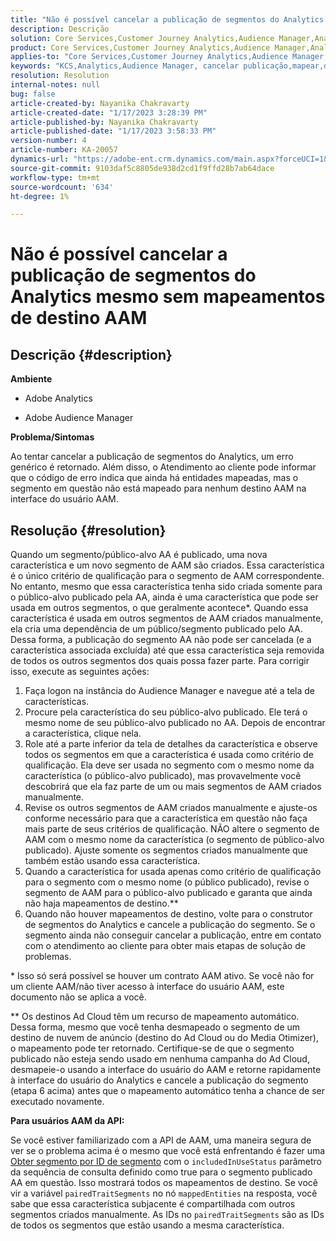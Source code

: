 ```yaml
---
title: "Não é possível cancelar a publicação de segmentos do Analytics mesmo sem mapeamentos de destino AAM"
description: Descrição
solution: Core Services,Customer Journey Analytics,Audience Manager,Analytics
product: Core Services,Customer Journey Analytics,Audience Manager,Analytics
applies-to: "Core Services,Customer Journey Analytics,Audience Manager,Analytics"
keywords: "KCS,Analytics,Audience Manager, cancelar publicação,mapear,destino"
resolution: Resolution
internal-notes: null
bug: false
article-created-by: Nayanika Chakravarty
article-created-date: "1/17/2023 3:28:39 PM"
article-published-by: Nayanika Chakravarty
article-published-date: "1/17/2023 3:58:33 PM"
version-number: 4
article-number: KA-20057
dynamics-url: "https://adobe-ent.crm.dynamics.com/main.aspx?forceUCI=1&pagetype=entityrecord&etn=knowledgearticle&id=d63cf899-7b96-ed11-aad1-6045bd006ce9"
source-git-commit: 9103daf5c8805de938d2cd1f9ffd28b7ab64dace
workflow-type: tm+mt
source-wordcount: '634'
ht-degree: 1%

---
```


# Não é possível cancelar a publicação de segmentos do Analytics mesmo sem mapeamentos de destino AAM

## Descrição {#description}


<b>Ambiente</b>

- Adobe Analytics

- Adobe Audience Manager

<b>Problema/Sintomas</b>

Ao tentar cancelar a publicação de segmentos do Analytics, um erro genérico é retornado. Além disso, o Atendimento ao cliente pode informar que o código de erro indica que ainda há entidades mapeadas, mas o segmento em questão não está mapeado para nenhum destino AAM na interface do usuário AAM.


## Resolução {#resolution}


Quando um segmento/público-alvo AA é publicado, uma nova característica e um novo segmento de AAM são criados. Essa característica é o único critério de qualificação para o segmento de AAM correspondente. No entanto, mesmo que essa característica tenha sido criada somente para o público-alvo publicado pela AA, ainda é uma característica que pode ser usada em outros segmentos, o que geralmente acontece\*. Quando essa característica é usada em outros segmentos de AAM criados manualmente, ela cria uma dependência de um público/segmento publicado pelo AA. Dessa forma, a publicação do segmento AA não pode ser cancelada (e a característica associada excluída) até que essa característica seja removida de todos os outros segmentos dos quais possa fazer parte. Para corrigir isso, execute as seguintes ações:

1. Faça logon na instância do Audience Manager e navegue até a tela de características.
2. Procure pela característica do seu público-alvo publicado. Ele terá o mesmo nome de seu público-alvo publicado no AA. Depois de encontrar a característica, clique nela.
3. Role até a parte inferior da tela de detalhes da característica e observe todos os segmentos em que a característica é usada como critério de qualificação. Ela deve ser usada no segmento com o mesmo nome da característica (o público-alvo publicado), mas provavelmente você descobrirá que ela faz parte de um ou mais segmentos de AAM criados manualmente.
4. Revise os outros segmentos de AAM criados manualmente e ajuste-os conforme necessário para que a característica em questão não faça mais parte de seus critérios de qualificação. NÃO altere o segmento de AAM com o mesmo nome da característica (o segmento de público-alvo publicado). Ajuste somente os segmentos criados manualmente que também estão usando essa característica.
5. Quando a característica for usada apenas como critério de qualificação para o segmento com o mesmo nome (o público publicado), revise o segmento de AAM para o público-alvo publicado e garanta que ainda não haja mapeamentos de destino.\*\*
6. Quando não houver mapeamentos de destino, volte para o construtor de segmentos do Analytics e cancele a publicação do segmento. Se o segmento ainda não conseguir cancelar a publicação, entre em contato com o atendimento ao cliente para obter mais etapas de solução de problemas.


\* Isso só será possível se houver um contrato AAM ativo. Se você não for um cliente AAM/não tiver acesso à interface do usuário AAM, este documento não se aplica a você.

\*\* Os destinos Ad Cloud têm um recurso de mapeamento automático. Dessa forma, mesmo que você tenha desmapeado o segmento de um destino de nuvem de anúncio (destino do Ad Cloud ou do Media Otimizer), o mapeamento pode ter retornado. Certifique-se de que o segmento publicado não esteja sendo usado em nenhuma campanha do Ad Cloud, desmapeie-o usando a interface do usuário do AAM e retorne rapidamente à interface do usuário do Analytics e cancele a publicação do segmento (etapa 6 acima) antes que o mapeamento automático tenha a chance de ser executado novamente.

<b>Para usuários AAM da API:</b>

Se você estiver familiarizado com a API de AAM, uma maneira segura de ver se o problema acima é o mesmo que você está enfrentando é fazer uma [Obter segmento por ID de segmento](https://bank.demdex.com/portal/swagger/index.html#/Segments%20API/get_segments__sid_) com o `includedInUseStatus` parâmetro da sequência de consulta definido como true para o segmento publicado AA em questão. Isso mostrará todos os mapeamentos de destino. Se você vir a variável `pairedTraitSegments` no nó `mappedEntities` na resposta, você sabe que essa característica subjacente é compartilhada com outros segmentos criados manualmente. As IDs no `pairedTraitSegments` são as IDs de todos os segmentos que estão usando a mesma característica.
